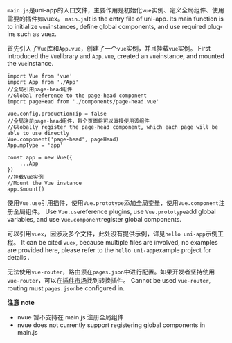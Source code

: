 `main.js`是uni-app的入口文件，主要作用是初始化`vue`实例、定义全局组件、使用需要的插件如vuex。
`main.js`It is the entry file of uni-app. Its main function is to initialize `vue`instances, define global components, and use required plug-ins such as vuex.

首先引入了`Vue`库和`App.vue`，创建了一个`vue`实例，并且挂载`vue`实例。
First introduced the `Vue`library and `App.vue`, created an `vue`instance, and mounted the `vue`instance.
```
import Vue from 'vue'
import App from './App'
//全局引用page-head组件
//Global reference to the page-head component
import pageHead from './components/page-head.vue'

Vue.config.productionTip = false
//全局注册page-head组件，每个页面将可以直接使用该组件
//Globally register the page-head component, which each page will be able to use directly
Vue.component('page-head', pageHead)
App.mpType = 'app'

const app = new Vue({
    ...App
})
//挂载Vue实例
//Mount the Vue instance
app.$mount()
```
使用`Vue.use`引用插件，使用`Vue.prototype`添加全局变量，使用`Vue.component`注册全局组件。
Use `Vue.use`reference plugins, use `Vue.prototype`add global variables, and use `Vue.component`register global components.

可以引用`vuex`，因涉及多个文件，此处没有提供示例，详见`hello uni-app`示例工程。
It can be cited `vuex`, because multiple files are involved, no examples are provided here, please refer to the `hello uni-app`example project for details .

无法使用`vue-router`，路由须在`pages.json`中进行配置。如果开发者坚持使用`vue-router`，可以在[插件市场](https://ext.dcloud.net.cn/search?q=vue-router)找到转换插件。
Cannot be used `vue-router`, routing must `pages.json`be configured in. 


**注意**
**note**
- nvue 暂不支持在 main.js 注册全局组件
- nvue does not currently support registering global components in main.js
